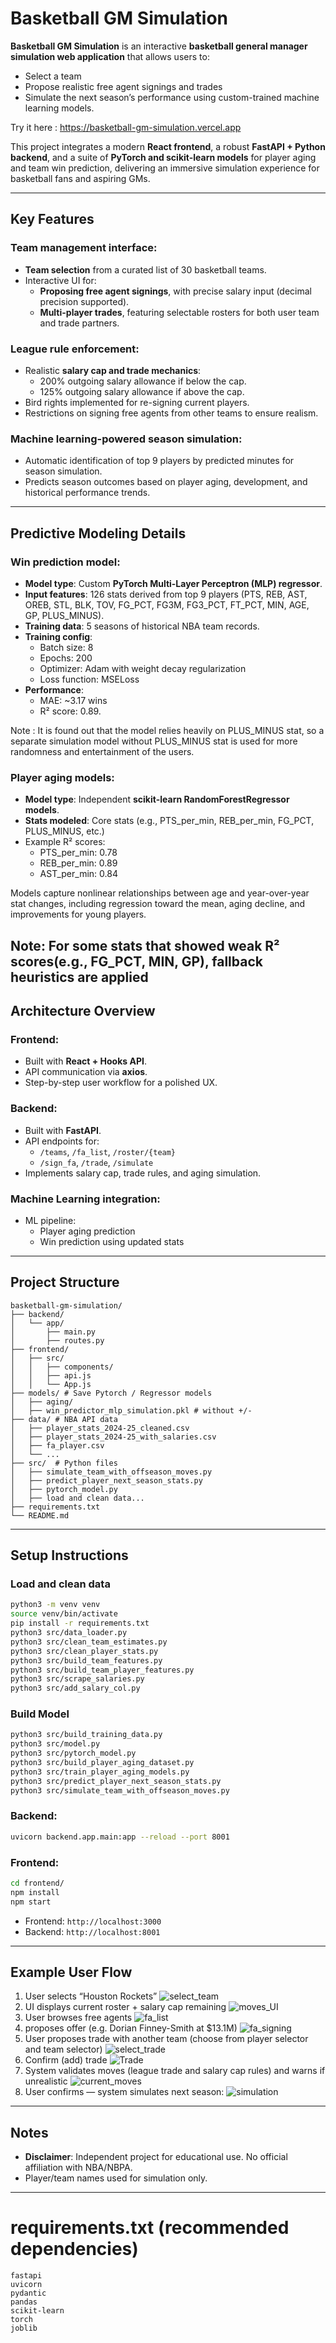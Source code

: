 # Basketball GM Simulation

**Basketball GM Simulation** is an interactive **basketball general manager simulation web application** that allows users to:

- Select a team
- Propose realistic free agent signings and trades
- Simulate the next season’s performance using custom-trained machine learning models.

Try it here : https://basketball-gm-simulation.vercel.app

This project integrates a modern **React frontend**, a robust **FastAPI + Python backend**, and a suite of **PyTorch and scikit-learn models** for player aging and team win prediction, delivering an immersive simulation experience for basketball fans and aspiring GMs.

---

## Key Features

### Team management interface:

- **Team selection** from a curated list of 30 basketball teams.
- Interactive UI for:
  - **Proposing free agent signings**, with precise salary input (decimal precision supported).
  - **Multi-player trades**, featuring selectable rosters for both user team and trade partners.

### League rule enforcement:

- Realistic **salary cap and trade mechanics**:
  - 200% outgoing salary allowance if below the cap.
  - 125% outgoing salary allowance if above the cap.
- Bird rights implemented for re-signing current players.
- Restrictions on signing free agents from other teams to ensure realism.

### Machine learning-powered season simulation:

- Automatic identification of top 9 players by predicted minutes for season simulation.
- Predicts season outcomes based on player aging, development, and historical performance trends.

---

## Predictive Modeling Details

### Win prediction model:

- **Model type**: Custom **PyTorch Multi-Layer Perceptron (MLP) regressor**.
- **Input features**: 126 stats derived from top 9 players (PTS, REB, AST, OREB, STL, BLK, TOV, FG_PCT, FG3M, FG3_PCT, FT_PCT, MIN, AGE, GP, PLUS_MINUS).
- **Training data**: 5 seasons of historical NBA team records.
- **Training config**:
    - Batch size: 8
    - Epochs: 200
    - Optimizer: Adam with weight decay regularization
    - Loss function: MSELoss
- **Performance**:
  - MAE: \~3.17 wins
  - R² score: 0.89.

Note : It is found out that the model relies heavily on PLUS_MINUS stat, so a separate simulation model without PLUS_MINUS stat is used for more randomness and entertainment of the users.

### Player aging models:

- **Model type**: Independent **scikit-learn RandomForestRegressor models**.
- **Stats modeled**: Core stats (e.g., PTS\_per\_min, REB\_per\_min, FG\_PCT, PLUS\_MINUS, etc.)
- Example R² scores:
  - PTS\_per\_min: 0.78
  - REB\_per\_min: 0.89
  - AST\_per\_min: 0.84

Models capture nonlinear relationships between age and year-over-year stat changes, including regression toward the mean, aging decline, and improvements for young players.

Note: For some stats that showed weak R² scores(e.g., FG_PCT, MIN, GP), fallback heuristics are applied
---

## Architecture Overview

### Frontend:

- Built with **React + Hooks API**.
- API communication via **axios**.
- Step-by-step user workflow for a polished UX.

### Backend:

- Built with **FastAPI**.
- API endpoints for:
  - `/teams`, `/fa_list`, `/roster/{team}`
  - `/sign_fa`, `/trade`, `/simulate`
- Implements salary cap, trade rules, and aging simulation.

### Machine Learning integration:

- ML pipeline:
  - Player aging prediction
  - Win prediction using updated stats

---

## Project Structure

```
basketball-gm-simulation/
├── backend/
│   └── app/
│       ├── main.py
│       ├── routes.py
├── frontend/
│   ├── src/
│   │   ├── components/
│   │   ├── api.js
│   │   └── App.js
├── models/ # Save Pytorch / Regressor models
│   ├── aging/
│   ├── win_predictor_mlp_simulation.pkl # without +/-
├── data/ # NBA API data
│   ├── player_stats_2024-25_cleaned.csv
│   ├── player_stats_2024-25_with_salaries.csv
│   ├── fa_player.csv
│   └── ...
├── src/  # Python files 
│   ├── simulate_team_with_offseason_moves.py
│   ├── predict_player_next_season_stats.py
│   ├── pytorch_model.py
│   ├── load and clean data...
├── requirements.txt
└── README.md
```

---

## Setup Instructions

### Load and clean data

```bash
python3 -m venv venv
source venv/bin/activate
pip install -r requirements.txt
python3 src/data_loader.py
python3 src/clean_team_estimates.py
python3 src/clean_player_stats.py
python3 src/build_team_features.py
python3 src/build_team_player_features.py
python3 src/scrape_salaries.py
python3 src/add_salary_col.py
```

### Build Model

```bash
python3 src/build_training_data.py
python3 src/model.py
python3 src/pytorch_model.py
python3 src/build_player_aging_dataset.py
python3 src/train_player_aging_models.py
python3 src/predict_player_next_season_stats.py
python3 src/simulate_team_with_offseason_moves.py
```

### Backend:

```bash
uvicorn backend.app.main:app --reload --port 8001
```

### Frontend:

```bash
cd frontend/
npm install
npm start
```

- Frontend: `http://localhost:3000`
- Backend: `http://localhost:8001`

---

## Example User Flow

1. User selects “Houston Rockets”
![select_team](screenshots/select_team.jpeg)
2. UI displays current roster + salary cap remaining
![moves_UI](screenshots/moves_UI.jpeg)
3. User browses free agents
![fa_list](screenshots/fa_list.png) 
4. proposes offer (e.g. Dorian Finney-Smith at $13.1M)
![fa_signing](screenshots/fa_signing.png)
5. User proposes trade with another team (choose from player selector and team selector)
![select_trade](screenshots/select_trade.png)
6. Confirm (add) trade
![Trade](screenshots/trade.png)
7. System validates moves (league trade and salary cap rules) and warns if unrealistic
![current_moves](screenshots/current_moves.png)
8. User confirms — system simulates next season:
![simulation](screenshots/simulation.png)

---

## Notes

- **Disclaimer**: Independent project for educational use. No official affiliation with NBA/NBPA.
- Player/team names used for simulation only.

---

# requirements.txt (recommended dependencies)

```
fastapi
uvicorn
pydantic
pandas
scikit-learn
torch
joblib
```